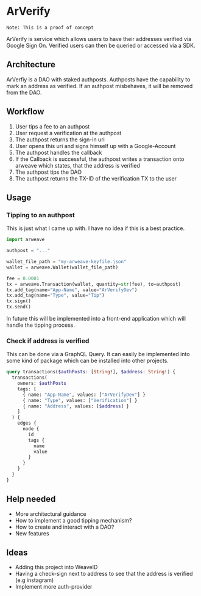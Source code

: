 # ArVerify
```Note: This is a proof of concept```

ArVerify is service which allows users to have their addresses verified via Google Sign On.
Verified users can then be queried or accessed via a SDK.

## Architecture
ArVerfiy is a DAO with staked authposts. Authposts have the capability to mark an address as verified.
If an authpost misbehaves, it will be removed from the DAO.

## Workflow
1.  User tips a fee to an authpost
2.  User request a verification at the authpost
3.  The authpost returns the sign-in uri
4.  User opens this uri and signs himself up with a Google-Account
5.  The authpost handles the callback
6.  If the Callback is successful, the authpost writes a transaction onto arweave which states, that the address is verified
7.  The authpost tips the DAO
8.  The authpost returns the TX-ID of the verification TX to the user

## Usage
### Tipping to an authpost
This is just what I came up with. I have no idea if this is a best practice.
````python
import arweave

authpost = "..."

wallet_file_path = "my-arweave-keyfile.json"
wallet = arweave.Wallet(wallet_file_path)

fee = 0.0001
tx = arweave.Transaction(wallet, quantity=str(fee), to=authpost)
tx.add_tag(name="App-Name", value="ArVerifyDev")
tx.add_tag(name="Type", value="Tip")
tx.sign()
tx.send()
````

In future this will be implemented into a front-end application which will handle the tipping process.

### Check if address is verified
This can be done via a GraphQL Query. It can easily be implemented into some kind
of package which can be installed into other projects.

```graphql
query transactions($authPosts: [String!], $address: String!) {
  transactions(
    owners: $authPosts
    tags: [
      { name: "App-Name", values: ["ArVerifyDev"] }
      { name: "Type", values: ["Verification"] }
      { name: "Address", values: [$address] }
    ]
  ) {
    edges {
      node {
        id
        tags {
          name
          value
        }
      }
    }
  }
}
```
## Help needed
*   More architectural guidance
*   How to implement a good tipping mechanism?
*   How to create and interact with a DAO?
*   New features

## Ideas
*   Adding this project into WeaveID
*   Having a check-sign next to address to see that the address is verified (e.g instagram)
*   Implement more auth-provider